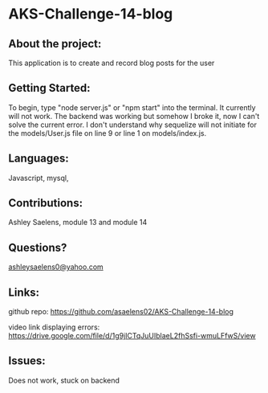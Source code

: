 # AKS-Challenge-14-blog

## About the project:

This application is to create and record blog posts for the user

## Getting Started:

To begin, type "node server.js" or "npm start" into the terminal. It currently will not work. The backend was working but somehow I broke it, now I can't solve the current error. I don't understand why sequelize will not initiate for the models/User.js file on line 9 or line 1 on models/index.js.

## Languages:

Javascript, mysql,

## Contributions:

 Ashley Saelens, module 13 and module 14

## Questions?

ashleysaelens0@yahoo.com

## Links:

github repo: https://github.com/asaelens02/AKS-Challenge-14-blog 

video link displaying errors: https://drive.google.com/file/d/1g9jICTqJuUIblaeL2fhSsfi-wmuLFfwS/view



## Issues:

Does not work, stuck on backend